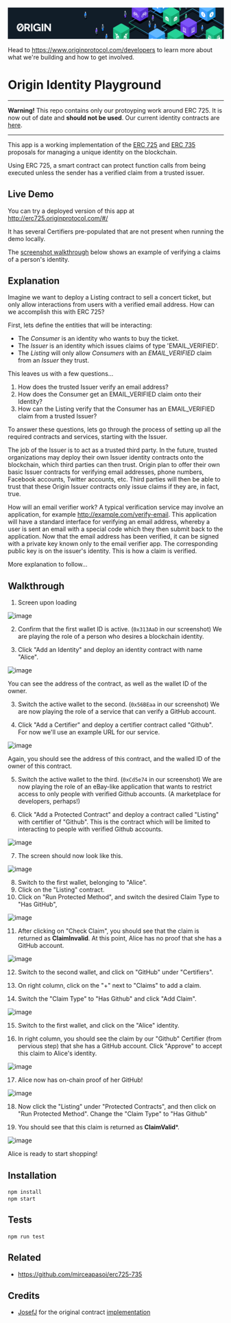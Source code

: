 ![Origin Protocol](data/origin-header.png)

Head to https://www.originprotocol.com/developers to learn more about what we're building and how to get involved.

# Origin Identity Playground

----

**Warning!** This repo contains only our protoyping work around ERC 725. It is now out of date and **should not be used**. Our current identity contracts are [here](https://github.com/OriginProtocol/origin/tree/master/origin-contracts/contracts/identity).

----

This app is a working implementation of the [ERC 725](https://github.com/ethereum/EIPs/issues/725) and [ERC 735](https://github.com/ethereum/EIPs/issues/735) proposals for managing a unique identity on the blockchain.

Using ERC 725, a smart contract can protect function calls from being executed unless the sender has a verified claim
from a trusted issuer.

## Live Demo

You can try a deployed version of this app at http://erc725.originprotocol.com/#/

It has several Certifiers pre-populated that are not present when running the demo locally. 

The [screenshot walkthrough](#walkthrough) below shows an example of verifying a claims of a person's identity.

## Explanation

Imagine we want to deploy a Listing contract to sell a concert ticket, but only allow interactions from
users with a verified email address. How can we accomplish this with ERC 725?

First, lets define the entities that will be interacting:

* The _Consumer_ is an identity who wants to buy the ticket.
* The _Issuer_ is an identity which issues claims of type 'EMAIL_VERIFIED'.
* The _Listing_ will only allow _Consumers_ with an _EMAIL_VERIFIED_ claim from an _Issuer_ they trust.

This leaves us with a few questions...

1.  How does the trusted Issuer verify an email address?
2.  How does the Consumer get an EMAIL_VERIFIED claim onto their Identity?
3.  How can the Listing verify that the Consumer has an EMAIL_VERIFIED claim from a trusted Issuer?

To answer these questions, lets go through the process of setting up all the required contracts and services, starting
with the Issuer.

The job of the Issuer is to act as a trusted third party. In the future, trusted organizations may deploy their own
Issuer identity contracts onto the blockchain, which third parties can then trust. Origin plan to offer their own basic
Issuer contracts for verifying email addresses, phone numbers, Facebook accounts, Twitter accounts, etc. Third parties
will then be able to trust that these Origin Issuer contracts only issue claims if they are, in fact, true.

How will an email verifier work? A typical verification service may involve an application, for example
http://example.com/verify-email. This application will have a standard interface for verifying an email
address, whereby a user is sent an email with a special code which they then submit back to the application. Now that
the email address has been verified, it can be signed with a private key known only to the email verifier app. The
corresponding public key is on the issuer's identity. This is how a claim is verified.

More explanation to follow...

## Walkthrough

1. Screen upon loading

![image](https://user-images.githubusercontent.com/673455/38565794-1096067c-3c97-11e8-9f37-fce66f5f4fc4.png)

2. Confirm that the first wallet ID is active. (`0x313AaD` in our screenshot) We are playing the role of a person who desires a blockchain identity.

2. Click "Add an Identity" and deploy an identity contract with name "Alice".

![image](https://user-images.githubusercontent.com/673455/38565831-2adbb70c-3c97-11e8-937b-532b53513709.png)

You can see the address of the contract, as well as the wallet ID of the owner. 

3. Switch the active wallet to the second. (`0x56BEaa` in our screenshot) We are now playing the role of a service that can verify a GitHub account.

4. Click "Add a Certifier" and deploy a certifier contract called "Github". For now we'll use an example URL for our service. 

![image](https://user-images.githubusercontent.com/673455/38567509-3fcf75dc-3c9b-11e8-836d-f419ec3297a0.png)

Again, you should see the address of this contract, and the walled ID of the owner of this contract. 

5. Switch the active wallet to the third. (`0xCd5e74` in our screenshot) We are now playing the role of an eBay-like application that wants to restrict access to only people with verified Github accounts. (A marketplace for developers, perhaps!)

6. Click "Add a Protected Contract" and deploy a contract called "Listing" with certifier of "Github". This is the contract which will be limited to interacting to people with verified Github accounts. 

![image](https://user-images.githubusercontent.com/673455/38567736-c6f6c1aa-3c9b-11e8-9f12-99382fcbb022.png)

7. The screen should now look like this. 

![image](https://user-images.githubusercontent.com/673455/38567778-e0a15764-3c9b-11e8-9b15-471d0e0b866a.png)

8. Switch to the first wallet, belonging to "Alice". 
9. Click on the "Listing" contract. 
10. Click on "Run Protected Method", and switch the desired Claim Type to "Has GitHub",

![image](https://user-images.githubusercontent.com/673455/38567913-2c2d0fa2-3c9c-11e8-8337-38f6cbf0e3fb.png)

11. After clicking on "Check Claim", you should see that the claim is returned as **ClaimInvalid**. At this point, Alice has no proof that she has a GitHub account. 

![image](https://user-images.githubusercontent.com/673455/38567999-61cdea46-3c9c-11e8-9674-d53173357d51.png)

12. Switch to the second wallet, and click on "GitHub" under "Certifiers".

13. On right column, click on the "+" next to "Claims" to add a claim. 

14. Switch the "Claim Type" to "Has Github" and click "Add Claim". 

![image](https://user-images.githubusercontent.com/673455/38568558-cbe42048-3c9d-11e8-80e4-00ff66e595eb.png)

15. Switch to the first wallet, and click on the "Alice" identity. 

16. In right column, you should see the claim by our "Github" Certifier (from pervious step) that she has a GitHub account. Click "Approve" to accept this claim to Alice's identity. 

![image](https://user-images.githubusercontent.com/673455/38568275-22da173c-3c9d-11e8-9f98-97f576775346.png)

17. Alice now has on-chain proof of her GitHub!

![image](https://user-images.githubusercontent.com/673455/38568345-44acf5f0-3c9d-11e8-88b9-0b46e75b3926.png)

18. Now click the "Listing" under "Protected Contracts", and then click on "Run Protected Method". Change the "Claim Type" to "Has Github" 

19. You should see that this claim is returned as **ClaimValid***. 

![image](https://user-images.githubusercontent.com/673455/38568456-8f40e86a-3c9d-11e8-9e19-50dc9606ef5d.png)

Alice is ready to start shopping!


## Installation

    npm install
    npm start

## Tests

    npm run test

## Related

* https://github.com/mirceapasoi/erc725-735

## Credits

* [JosefJ](https://github.com/JosefJ) for the original contract [implementation](https://github.com/JosefJ/IdentityContract)
